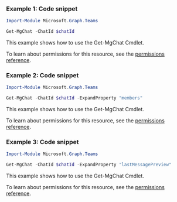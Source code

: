 ### Example 1: Code snippet

```powershell
Import-Module Microsoft.Graph.Teams

Get-MgChat -ChatId $chatId
```
This example shows how to use the Get-MgChat Cmdlet.

To learn about permissions for this resource, see the [permissions reference](/graph/permissions-reference).

### Example 2: Code snippet

```powershell
Import-Module Microsoft.Graph.Teams

Get-MgChat -ChatId $chatId -ExpandProperty "members"
```
This example shows how to use the Get-MgChat Cmdlet.

To learn about permissions for this resource, see the [permissions reference](/graph/permissions-reference).

### Example 3: Code snippet

```powershell
Import-Module Microsoft.Graph.Teams

Get-MgChat -ChatId $chatId -ExpandProperty "lastMessagePreview"
```
This example shows how to use the Get-MgChat Cmdlet.

To learn about permissions for this resource, see the [permissions reference](/graph/permissions-reference).

